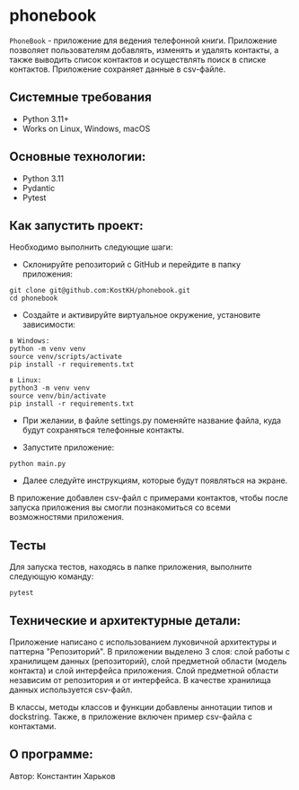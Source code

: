 # phonebook

`PhoneBook` - приложение для ведения телефонной книги. Приложение позволяет пользователям добавлять, изменять и удалять контакты, а также выводить список контактов и осуществлять поиск в списке контактов. Приложение сохраняет данные в csv-файле.

## Системные требования
- Python 3.11+
- Works on Linux, Windows, macOS

## Основные технологии:
- Python 3.11
- Pydantic
- Pytest

## Как запустить проект:

Необходимо выполнить следующие шаги:
- Склонируйте репозиторий с GitHub и перейдите в папку приложения:
```
git clone git@github.com:KostKH/phonebook.git
cd phonebook
```
- Создайте и активируйте виртуальное окружение, установите зависимости:
```
в Windows:
python -m venv venv
source venv/scripts/activate
pip install -r requirements.txt

в Linux:
python3 -m venv venv
source venv/bin/activate
pip install -r requirements.txt
```
- При желании, в файле settings.py поменяйте название файла, куда будут сохраняться телефонные контакты.

- Запустите приложение:
```
python main.py
```
- Далее следуйте инструкциям, которые будут появляться на экране.

В приложение добавлен csv-файл с примерами контактов, чтобы после запуска приложения вы смогли познакомиться со всеми возможностями приложения.

## Тесты
Для запуска тестов, находясь в папке приложения, выполните следующую команду:
```
pytest
```

## Технические и архитектурные детали:

Приложение написано с использованием луковичной архитектуры и паттерна "Репозиторий".
В приложении выделено 3 слоя: слой работы с хранилищем данных (репозиторий), слой предметной области (модель контакта) и слой интерфейса приложения. Слой предметной области независим от репозитория и от интерфейса. В качестве хранилища данных используется csv-файл.

В классы, методы классов и функции добавлены аннотации типов и dockstring. Также, в приложение включен пример csv-файла с контактами.

## О программе:

Автор: Константин Харьков